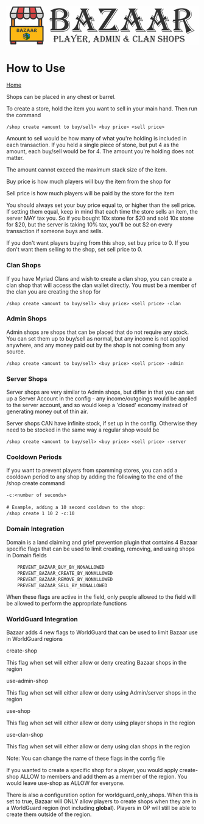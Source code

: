 ![Bazaar](/images/bazaar_logo.png)

# How to Use

[Home](https://torpkev.github.io/bazaar_docs)

Shops can be placed in any chest or barrel.

To create a store, hold the item you want to sell in your main hand.  Then run the command

    /shop create <amount to buy/sell> <buy price> <sell price>
    
Amount to sell would be how many of what you're holding is included in each transaction.  If you held a single piece of stone, but put 4 as the amount, each buy/sell would be for 4.  The amount you're holding does not matter.

The amount cannot exceed the maximum stack size of the item.

Buy price is how much players will buy the item from the shop for

Sell price is how much players will be paid by the store for the item

You should always set your buy price equal to, or higher than the sell price.  If setting them equal, keep in mind that each time the store sells an item, the server MAY tax you.  So if you bought 10x stone for $20 and sold 10x stone for $20, but the server is taking 10% tax, you'll be out $2 on every transaction if someone buys and sells.

If you don't want players buying from this shop, set buy price to 0.   If you don't want them selling to the shop, set sell price to 0.

### Clan Shops

If you have Myriad Clans and wish to create a clan shop, you can create a clan shop that will access the clan wallet directly.  You must be a member of the clan you are creating the shop for

    /shop create <amount to buy/sell> <buy price> <sell price> -clan
    
### Admin Shops

Admin shops are shops that can be placed that do not require any stock.  You can set them up to buy/sell as normal, but any income is not applied anywhere, and any money paid out by the shop is not coming from any source.

    /shop create <amount to buy/sell> <buy price> <sell price> -admin
    
### Server Shops

Server shops are very similar to Admin shops, but differ in that you can set up a Server Account in the config - any income/outgoings would be applied to the server account, and so would keep a 'closed' economy instead of generating money out of thin air.

Server shops CAN have infinite stock, if set up in the config.  Otherwise they need to be stocked in the same way a regular shop would be

    /shop create <amount to buy/sell> <buy price> <sell price> -server
    
### Cooldown Periods

If you want to prevent players from spamming stores, you can add a cooldown period to any shop by adding the following to the end of the /shop create command

    -c:<number of seconds>
    
    # Example, adding a 10 second cooldown to the shop:
    /shop create 1 10 2 -c:10
    
### Domain Integration

Domain is a land claiming and grief prevention plugin that contains 4 Bazaar specific flags that can be used to limit creating, removing, and using shops in Domain fields

        PREVENT_BAZAAR_BUY_BY_NONALLOWED
        PREVENT_BAZAAR_CREATE_BY_NONALLOWED
        PREVENT_BAZAAR_REMOVE_BY_NONALLOWED
        PREVENT_BAZAAR_SELL_BY_NONALLOWED
        
When these flags are active in the field, only people allowed to the field will be allowed to perform the appropriate functions

### WorldGuard Integration

Bazaar adds 4 new flags to WorldGuard that can be used to limit Bazaar use in WorldGuard regions

create-shop

This flag when set will either allow or deny creating Bazaar shops in the region

use-admin-shop

This flag when set will either allow or deny using Admin/server shops in the region

use-shop

This flag when set will either allow or deny using player shops in the region

use-clan-shop

This flag when set will either allow or deny using clan shops in the region

Note: You can change the name of these flags in the config file

If you wanted to create a specific shop for a player, you would apply create-shop ALLOW to members and add them as a member of the region.  You would leave use-shop as ALLOW for everyone.

There is also a configuration option for worldguard_only_shops.  When this is set to true, Bazaar will ONLY allow players to create shops when they are in a WorldGuard region (not including __global__).  Players in OP will still be able to create them outside of the region.
